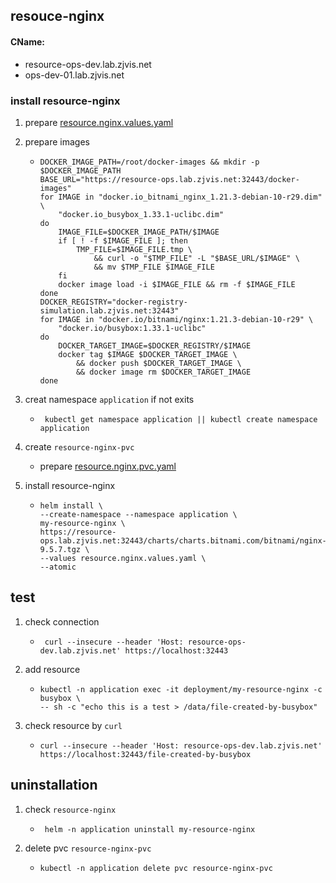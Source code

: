 ## resouce-nginx
 #### CName: 
 * resource-ops-dev.lab.zjvis.net 
 * ops-dev-01.lab.zjvis.net

### install resource-nginx
1. prepare [resource.nginx.values.yaml](resources/resource.nginx.values.yaml.md)
2. prepare images
   * ```shell
     DOCKER_IMAGE_PATH=/root/docker-images && mkdir -p
     $DOCKER_IMAGE_PATH
     BASE_URL="https://resource-ops.lab.zjvis.net:32443/docker-images"
     for IMAGE in "docker.io_bitnami_nginx_1.21.3-debian-10-r29.dim" \
         "docker.io_busybox_1.33.1-uclibc.dim"
     do
         IMAGE_FILE=$DOCKER_IMAGE_PATH/$IMAGE
         if [ ! -f $IMAGE_FILE ]; then
             TMP_FILE=$IMAGE_FILE.tmp \
                 && curl -o "$TMP_FILE" -L "$BASE_URL/$IMAGE" \
                 && mv $TMP_FILE $IMAGE_FILE
         fi
         docker image load -i $IMAGE_FILE && rm -f $IMAGE_FILE
     done
     DOCKER_REGISTRY="docker-registry-simulation.lab.zjvis.net:32443"
     for IMAGE in "docker.io/bitnami/nginx:1.21.3-debian-10-r29" \
         "docker.io/busybox:1.33.1-uclibc"
     do
         DOCKER_TARGET_IMAGE=$DOCKER_REGISTRY/$IMAGE
         docker tag $IMAGE $DOCKER_TARGET_IMAGE \
             && docker push $DOCKER_TARGET_IMAGE \
             && docker image rm $DOCKER_TARGET_IMAGE
     done   
      ```
4. creat namespace `application` if not exits 
   * ```shell
      kubectl get namespace application || kubectl create namespace application
     ```
5. create `resource-nginx-pvc`
   * prepare [resource.nginx.pvc.yaml](resources/resource.nginx.pvc.yaml.md)
   
6. install resource-nginx
   * ```shell
     helm install \
     --create-namespace --namespace application \
     my-resource-nginx \
     https://resource-ops.lab.zjvis.net:32443/charts/charts.bitnami.com/bitnami/nginx-9.5.7.tgz \
     --values resource.nginx.values.yaml \
     --atomic
     ```

## test
1. check connection
   * ```shell
      curl --insecure --header 'Host: resource-ops-dev.lab.zjvis.net' https://localhost:32443
     ```
2. add resource
   * ```shell
     kubectl -n application exec -it deployment/my-resource-nginx -c busybox \
     -- sh -c "echo this is a test > /data/file-created-by-busybox"
     ``` 
3. check resource by `curl`
   * ```shell
     curl --insecure --header 'Host: resource-ops-dev.lab.zjvis.net' https://localhost:32443/file-created-by-busybox
     ```

## uninstallation
1. check `resource-nginx`
   * ```shell
      helm -n application uninstall my-resource-nginx
     ```
2. delete pvc `resource-nginx-pvc`
   * ```shell
     kubectl -n application delete pvc resource-nginx-pvc
     ``` 
